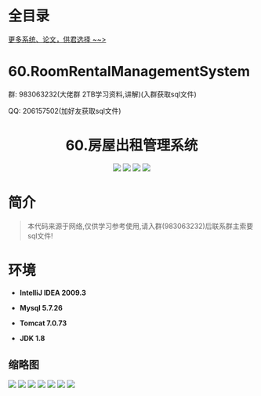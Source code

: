 # 全目录

[更多系统、论文，供君选择 ~~>](https://www.bitwise.net.cn)

# 60.RoomRentalManagementSystem

<p>群: 983063232(大佬群 2TB学习资料,讲解)(入群获取sql文件)</p>
<p>QQ: 206157502(加好友获取sql文件)</p>

<p><h1 align="center">60.房屋出租管理系统</h1></p>


<p align="center">
	<img src="https://img.shields.io/badge/jdk-1.8-orange.svg"/>
    <img src="https://img.shields.io/badge/spring-5.x-lightgrey.svg"/>
    <img src="https://img.shields.io/badge/springmvc-3.x-blue.svg"/>
    <img src="https://img.shields.io/badge/mybatis-3.x-yellow.svg"/>
</p>

# 简介


> 本代码来源于网络,仅供学习参考使用,请入群(983063232)后联系群主索要sql文件!


# 环境

- <b>IntelliJ IDEA 2009.3</b>

- <b>Mysql 5.7.26</b>

- <b>Tomcat 7.0.73</b>

- <b>JDK 1.8</b>


## 缩略图

![](https://bitwise.oss-cn-heyuan.aliyuncs.com/2024/9/10/628ce9d7-fb56-49db-a44c-dedd9c0b7409.png)
![](https://bitwise.oss-cn-heyuan.aliyuncs.com/2024/9/10/b0fe89f6-814a-40e7-a208-3d8181dedd6d.png)
![](https://bitwise.oss-cn-heyuan.aliyuncs.com/2024/9/10/0da9ac7e-bd71-4d65-b924-101c7e0b7819.png)
![](https://bitwise.oss-cn-heyuan.aliyuncs.com/2024/9/10/73016427-7f65-4d5b-923e-3a7964b58158.png)
![](https://bitwise.oss-cn-heyuan.aliyuncs.com/2024/9/10/97eb1ef7-fdb2-46cf-8dab-85d17b4d7d81.png)
![](https://bitwise.oss-cn-heyuan.aliyuncs.com/2024/9/10/8304dbeb-bf19-43b2-9c9d-f3e8f78f16e0.png)
![](https://bitwise.oss-cn-heyuan.aliyuncs.com/2024/9/10/51c29b1c-adcb-4d8a-b28e-5249c07d4540.png)


